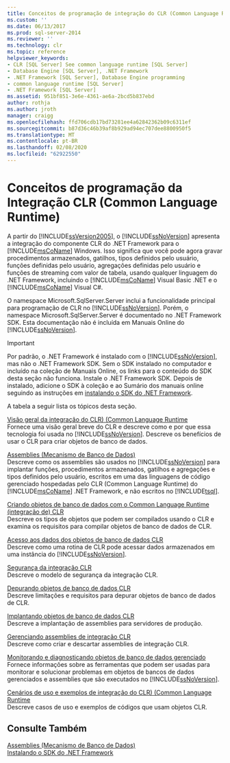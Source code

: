```yaml
---
title: Conceitos de programação de integração do CLR (Common Language Runtime) | Microsoft Docs
ms.custom: ''
ms.date: 06/13/2017
ms.prod: sql-server-2014
ms.reviewer: ''
ms.technology: clr
ms.topic: reference
helpviewer_keywords:
- CLR [SQL Server] See common language runtime [SQL Server]
- Database Engine [SQL Server], .NET Framework
- .NET Framework [SQL Server], Database Engine programming
- common language runtime [SQL Server]
- .NET Framework [SQL Server]
ms.assetid: 951bf851-3e6e-4361-ae6a-2bcd5b837ebd
author: rothja
ms.author: jroth
manager: craigg
ms.openlocfilehash: ffd706cdb17bd73281ee4a62842362b09c6311ef
ms.sourcegitcommit: b87d36c46b39af8b929ad94ec707dee8800950f5
ms.translationtype: MT
ms.contentlocale: pt-BR
ms.lasthandoff: 02/08/2020
ms.locfileid: "62922550"
---
```

# <a name="common-language-runtime-clr-integration-programming-concepts"></a>Conceitos de programação da Integração CLR (Common Language Runtime)
  A partir do [!INCLUDE[ssVersion2005](../../../includes/ssversion2005-md.md)], o [!INCLUDE[ssNoVersion](../../../includes/ssnoversion-md.md)] apresenta a integração do componente CLR do .NET Framework para o [!INCLUDE[msCoName](../../../includes/msconame-md.md)] Windows. Isso significa que você pode agora gravar procedimentos armazenados, gatilhos, tipos definidos pelo usuário, funções definidas pelo usuário, agregações definidas pelo usuário e funções de streaming com valor de tabela, usando qualquer linguagem do .NET Framework, incluindo o [!INCLUDE[msCoName](../../../includes/msconame-md.md)] Visual Basic .NET e o [!INCLUDE[msCoName](../../../includes/msconame-md.md)] Visual C#.  
  
 O namespace Microsoft.SqlServer.Server inclui a funcionalidade principal para programação de CLR no [!INCLUDE[ssNoVersion](../../../includes/ssnoversion-md.md)]. Porém, o namespace Microsoft.SqlServer.Server é documentado no .NET Framework SDK. Esta documentação não é incluída em Manuais Online do [!INCLUDE[ssNoVersion](../../../includes/ssnoversion-md.md)].  
  
> [!IMPORTANT]  
>  Por padrão, o .NET Framework é instalado com o [!INCLUDE[ssNoVersion](../../../includes/ssnoversion-md.md)], mas não o .NET Framework SDK. Sem o SDK instalado no computador e incluído na coleção de Manuais Online, os links para o conteúdo do SDK desta seção não funciona. Instale o .NET Framework SDK. Depois de instalado, adicione o SDK à coleção e ao Sumário dos manuais online seguindo as instruções em [instalando o SDK do .NET Framework](https://technet.microsoft.com/library/bb686823\(v=SQL.105\).aspx).  
  
 A tabela a seguir lista os tópicos desta seção.  
  
 [Visão geral da integração do CLR&#41; &#40;Common Language Runtime](common-language-runtime-integration-overview.md)  
 Fornece uma visão geral breve do CLR e descreve como e por que essa tecnologia foi usada no [!INCLUDE[ssNoVersion](../../../includes/ssnoversion-md.md)]. Descreve os benefícios de usar o CLR para criar objetos de banco de dados.  
  
 [Assemblies &#40;Mecanismo de Banco de Dados&#41;](assemblies-database-engine.md)  
 Descreve como os assemblies são usados no [!INCLUDE[ssNoVersion](../../../includes/ssnoversion-md.md)] para implantar funções, procedimentos armazenados, gatilhos e agregações e tipos definidos pelo usuário, escritos em uma das linguagens de código gerenciado hospedadas pelo CLR (Common Language Runtime) do [!INCLUDE[msCoName](../../../includes/msconame-md.md)] .NET Framework, e não escritos no [!INCLUDE[tsql](../../../includes/tsql-md.md)].  
  
 [Criando objetos de banco de dados com o Common Language Runtime &#40;integração de&#41; CLR](database-objects/building-database-objects-with-common-language-runtime-clr-integration.md)  
 Descreve os tipos de objetos que podem ser compilados usando o CLR e examina os requisitos para compilar objetos de banco de dados de CLR.  
  
 [Acesso aos dados dos objetos de banco de dados CLR](data-access/data-access-from-clr-database-objects.md)  
 Descreve como uma rotina de CLR pode acessar dados armazenados em uma instância do [!INCLUDE[ssNoVersion](../../../includes/ssnoversion-md.md)].  
  
 [Segurança da integração CLR](security/clr-integration-security.md)  
 Descreve o modelo de segurança da integração CLR.  
  
 [Depurando objetos de banco de dados CLR](debugging-clr-database-objects.md)  
 Descreve limitações e requisitos para depurar objetos de banco de dados de CLR.  
  
 [Implantando objetos de banco de dados CLR](deploying-clr-database-objects.md)  
 Descreve a implantação de assemblies para servidores de produção.  
  
 [Gerenciando assemblies de integração CLR](assemblies/managing-clr-integration-assemblies.md)  
 Descreve como criar e descartar assemblies de integração CLR.  
  
 [Monitorando e diagnosticando objetos de banco de dados gerenciado](monitoring-and-troubleshooting-managed-database-objects.md)  
 Fornece informações sobre as ferramentas que podem ser usadas para monitorar e solucionar problemas em objetos de bancos de dados gerenciados e assemblies que são executados no [!INCLUDE[ssNoVersion](../../../includes/ssnoversion-md.md)].  
  
 [Cenários de uso e exemplos de integração do CLR&#41; &#40;Common Language Runtime](../../database-engine/dev-guide/usage-scenarios-and-examples-for-common-language-runtime-clr-integration.md)  
 Descreve casos de uso e exemplos de códigos que usam objetos CLR.  
  
## <a name="see-also"></a>Consulte Também  
 [Assemblies &#40;Mecanismo de Banco de Dados&#41;](assemblies-database-engine.md)   
 [Instalando o SDK do .NET Framework](https://technet.microsoft.com/library/bb686823\(v=SQL.105\).aspx)  
  
  
